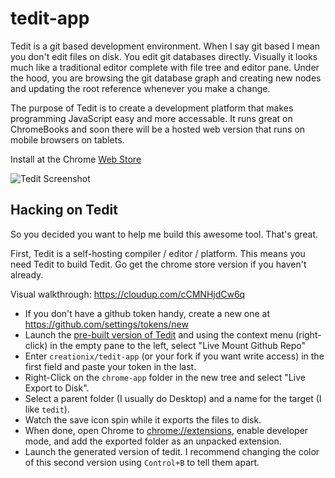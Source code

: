 tedit-app
=========

Tedit is a git based development environment.  When I say git based I mean you
don't edit files on disk.  You edit git databases directly.  Visually it looks
much like a traditional editor complete with file tree and editor pane.  Under
the hood, you are browsing the git database graph and creating new nodes and
updating the root reference whenever you make a change.

The purpose of Tedit is to create a development platform that makes programming
JavaScript easy and more accessable.  It runs great on ChromeBooks and soon
there will be a hosted web version that runs on mobile browsers on tablets.

Install at the Chrome [Web Store](https://chrome.google.com/webstore/detail/tedit-development-environ/ooekdijbnbbjdfjocaiflnjgoohnblgf)

![Tedit Screenshot](http://creationix.com/tedit-0.1.12-1.png)

## Hacking on Tedit

So you decided you want to help me build this awesome tool.  That's great.

First, Tedit is a self-hosting compiler / editor / platform.  This means you
need Tedit to build Tedit.  Go get the chrome store version if you haven't
already.

Visual walkthrough: <https://cloudup.com/cCMNHjdCw6q>

 - If you don't have a github token handy, create a new one at <https://github.com/settings/tokens/new>
 - Launch the [pre-built version of Tedit](https://chrome.google.com/webstore/detail/tedit-development-environ/ooekdijbnbbjdfjocaiflnjgoohnblgf) and using the context menu (right-click) in the
   empty pane to the left, select "Live Mount Github Repo"
 - Enter `creationix/tedit-app` (or your fork if you want write access) in the first field and paste your token in the last.
 - Right-Click on the `chrome-app` folder in the new tree and select "Live Export to Disk".
 - Select a parent folder (I usually do Desktop) and a name for the target (I like `tedit`).
 - Watch the save icon spin while it exports the files to disk.
 - When done, open Chrome to <chrome://extensions>, enable developer mode, and add the exported folder as an unpacked extension.
 - Launch the generated version of tedit.  I recommend changing the color of this second version using `Control+B` to tell them apart.
